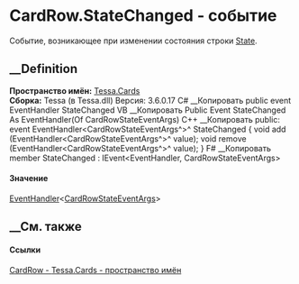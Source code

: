 # CardRow.StateChanged - событие
Событие, возникающее при изменении состояния строки
[State](P_Tessa_Cards_CardRow_State.htm).
## __Definition
 **Пространство имён:** [Tessa.Cards](N_Tessa_Cards.htm)  
 **Сборка:** Tessa (в Tessa.dll) Версия: 3.6.0.17
C# __Копировать
     public event EventHandler<CardRowStateEventArgs> StateChanged
VB __Копировать
     Public Event StateChanged As EventHandler(Of CardRowStateEventArgs)
C++ __Копировать
     public:
     event EventHandler<CardRowStateEventArgs^>^ StateChanged {
    	void add (EventHandler<CardRowStateEventArgs^>^ value);
    	void remove (EventHandler<CardRowStateEventArgs^>^ value);
    }
F# __Копировать
     member StateChanged : IEvent<EventHandler<CardRowStateEventArgs>,
        CardRowStateEventArgs>
#### Значение
[EventHandler](https://learn.microsoft.com/dotnet/api/system.eventhandler-1)<[CardRowStateEventArgs](T_Tessa_Cards_CardRowStateEventArgs.htm)>
##  __См. также
#### Ссылки
[CardRow - ](T_Tessa_Cards_CardRow.htm)
[Tessa.Cards - пространство имён](N_Tessa_Cards.htm)
